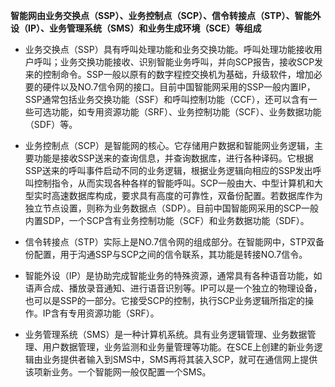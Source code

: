 ﻿**智能网由业务交换点（SSP）、业务控制点（SCP）、信令转接点（STP）、智能外设（IP）、业务管理系统（SMS）和业务生成环境（SCE）等组成**

* 业务交换点（SSP）具有呼叫处理功能和业务交换功能。呼叫处理功能接收用户呼叫；业务交换功能接收、识别智能业务呼叫，并向SCP报告，接收SCP发来的控制命令。SSP一般以原有的数字程控交换机为基础，升级软件，增加必要的硬件以及NO.7信令网的接口。目前中国智能网采用的SSP一般内置IP，SSP通常包括业务交换功能（SSF）和呼叫控制功能（CCF），还可以含有一些可选功能，如专用资源功能（SRF）、业务控制功能（SCF）、业务数据功能（SDF）等。

* 业务控制点（SCP）是智能网的核心。它存储用户数据和智能网业务逻辑，主要功能是接收SSP送来的查询信息，并查询数据库，进行各种译码。它根据SSP送来的呼叫事件启动不同的业务逻辑，根据业务逻辑向相应的SSP发出呼叫控制指令，从而实现各种各样的智能呼叫。SCP一般由大、中型计算机和大型实时高速数据库构成，要求具有高度的可靠性，双备份配置。若数据库作为独立节点设置，则称为业务数据点（SDP）。目前中国智能网采用的SCP一般内置SDP，一个SCP含有业务控制功能（SCF）和业务数据功能（SDF）。

* 信令转接点（STP）实际上是NO.7信令网的组成部分。在智能网中，STP双备份配置，用于沟通SSP与SCP之间的信令联系，其功能是转接NO.7信令。

* 智能外设（IP）是协助完成智能业务的特殊资源，通常具有各种语音功能，如语声合成、播放录音通知、进行语音识别等。IP可以是一个独立的物理设备，也可以是SSP的一部分。它接受SCP的控制，执行SCP业务逻辑所指定的操作。IP含有专用资源功能（SRF）。

* 业务管理系统（SMS）是一种计算机系统。具有业务逻辑管理、业务数据管理、用户数据管理，业务监测和业务量管理等功能。在SCE上创建的新业务逻辑由业务提供者输入到SMS中，SMS再将其装入SCP，就可在通信网上提供该项新业务。一个智能网一般仅配置一个SMS。




